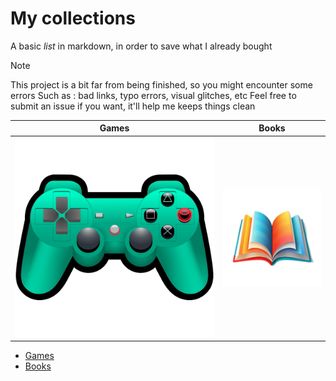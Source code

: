 # My collections 


A basic *list* in markdown, in order to save what I already bought

> [!NOTE]
> This project is a bit far from being finished, so you might encounter some errors
> Such as : bad links, typo errors, visual glitches, etc
> Feel free to submit an issue if you want, it'll help me keeps things clean


| Games | Books |
| --- | --- |
| [![Games](img/controller.png)](games/games.md) | [![Books](img/books.png)](books/books.md) |
- [Games](games/games.md)
- [Books](books/books.md)
